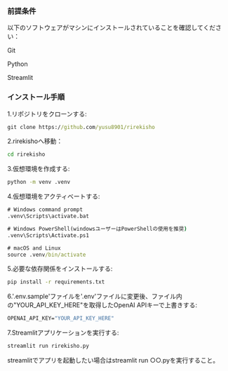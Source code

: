 ### 前提条件
以下のソフトウェアがマシンにインストールされていることを確認してください：

Git

Python 

Streamlit


### インストール手順
1.リポジトリをクローンする:
``` cmd
git clone https://github.com/yusu8901/rirekisho
```

2.rirekishoへ移動：
```cmd
cd rirekisho
```


3.仮想環境を作成する:
``` cmd
python -m venv .venv
``` 

4.仮想環境をアクティベートする:

 ``` cmd
# Windows command prompt
.venv\Scripts\activate.bat

# Windows PowerShell(windowsユーザーはPowerShellの使用を推奨)
.venv\Scripts\Activate.ps1

# macOS and Linux
source .venv/bin/activate
```

5.必要な依存関係をインストールする:
``` cmd
pip install -r requirements.txt
``` 
6.'.env.sample'ファイルを'.env'ファイルに変更後、ファイル内の"YOUR_API_KEY_HERE"を取得したOpenAI APIキーで上書きする:
``` cmd
OPENAI_API_KEY="YOUR_API_KEY_HERE"
``` 
7.Streamlitアプリケーションを実行する:
``` cmd
streamlit run rirekisho.py
``` 
streamlitでアプリを起動したい場合はstreamlit run ○○.pyを実行すること。
